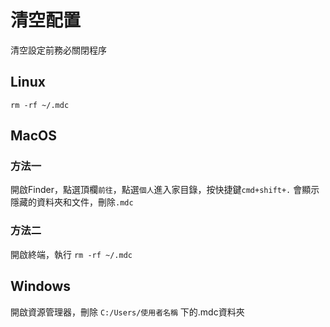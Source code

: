 # 清空配置
清空設定前務必關閉程序

## Linux
`rm -rf ~/.mdc`

## MacOS
### 方法一
開啟Finder，點選頂欄`前往`，點選`個人`進入家目錄，按快捷鍵`cmd+shift+.` 會顯示隱藏的資料夾和文件，刪除`.mdc`
### 方法二
開啟終端，執行 `rm -rf ~/.mdc`

## Windows
開啟資源管理器，刪除 `C:/Users/使用者名稱` 下的.mdc資料夾